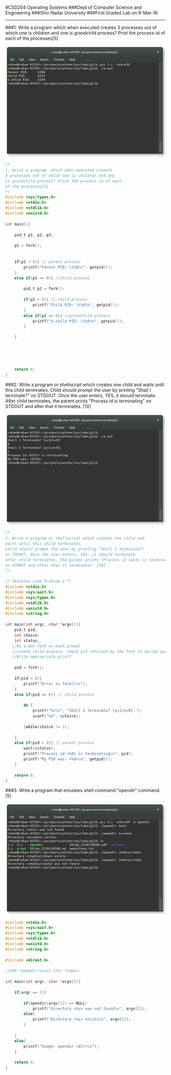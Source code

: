#CSD204 Operating Systems
###Dept of Computer Science and Engineering
###Shiv Nadar University
###First Graded Lab on 8-Mar-16

---

###1. Write a program  which when executed creates 3 processes out of which one is children and one is grandchild process? Print the process-id of each of the processes[5]

![screens/1.png](screens/1.png)

```c
/*
1. Write a program  which when executed creates 
3 processes out of which one is children and one 
is grandchild process? Print the process-id of each 
of the processes[5]
*/
#include <sys/types.h>
#include <stdio.h>
#include <stdlib.h>
#include <unistd.h>

int main(){

    pid_t p1, p2, p3;
    
    p1 = fork();

    
    if(p1 > 0){ // parent process
        printf("Parent PID: \t%d\n", getpid());
    }
    else if(p1 == 0){ //child process

        pid_t p2 = fork();

        if(p2 > 0){ // child process
            printf("Child PID: \t%d\n", getpid());
        }
        else if(p2 == 0){ //grandchild process
            printf("G-child PID: \t%d\n", getpid());
        }

    }





    return 0;
}
```

###2. Write a program or shellscript which creates one child and waits until this child terminates. Child should prompt the user by printing "Shall I terminate?" on STDOUT. Once the user enters, YES, it should terminate. After child terminates, the parent prints "Process id <pid> is terminating" on STDOUT and after that it terminates. [10]

![screens/2.png](screens/2.png)

```c
/*
2. Write a program or shellscript which creates one child and 
waits until this child terminates. 
Child should prompt the user by printing "Shall I terminate?" 
on STDOUT. Once the user enters, YES, it should terminate. 
After child terminates, the parent prints "Process id <pid> is terminating" 
on STDOUT and after that it terminates. [10]
*/

/* Skeleton Code Problem 2 */
#include <stdio.h>
#include <sys/wait.h>
#include <sys/types.h>
#include <stdlib.h>
#include <unistd.h>
#include <string.h>

int main(int argc, char *argv[]){
    pid_t pid;
    int choice;
    int status;
   //Do a man fork on bash prompt
   //create child process, check pid returned by the fork to decide parent/child
   //Write appropriate printf. 

    pid = fork();

    if(pid < 0){
        printf("Error in fork()\n");
    }
    else if(pid == 0){ // child process
        
        do {
            printf("%s\n", "Shall I Terminate? [y=1/n=0] ");
            scanf("%d", &choice);
            
        }while(choice != 1);
        
    }
    else if(pid > 0){ // parent process
        wait(&status);
        printf("Process id <%d> is terminating\n", pid);
        printf("My PID was: <%d>\n", getpid());
    }

    return 0; 
}
```

###3. Write a program that emulates shell command "opendir" command. [5]

![screens/3.png](screens/3.png)

```c
#include <stdio.h>
#include <sys/wait.h>
#include <sys/types.h>
#include <stdlib.h>
#include <unistd.h>
#include <string.h>

#include <dirent.h>

//DIR *opendir(const char *name);

int main(int argc, char *argv[]){

    if(argc == 2){

        if(opendir(argv[1]) == NULL)
            printf("Directory <%s> was not found\n", argv[1]);
        else{
            printf("Directory <%s> exists\n", argv[1]);
        }

    }
    else{
        printf("Usage: opendir <dir>\n");
    }

    return 0;
}
```

